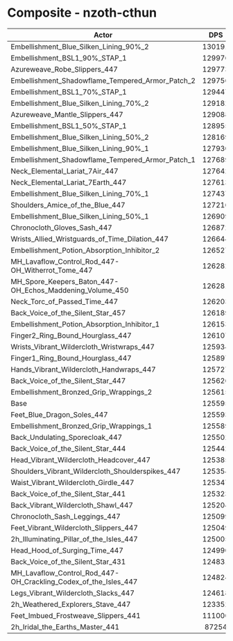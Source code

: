 # Composite - nzoth-cthun
| Actor | DPS | Increase |
|---|:---:|:---:|
|Embellishment_Blue_Silken_Lining_90%_2|130191|3.66%|
|Embellishment_BSL1_90%_STAP_1|129976|3.49%|
|Azureweave_Robe_Slippers_447|129773|3.33%|
|Embellishment_Shadowflame_Tempered_Armor_Patch_2|129756|3.31%|
|Embellishment_BSL1_70%_STAP_1|129447|3.07%|
|Embellishment_Blue_Silken_Lining_70%_2|129182|2.86%|
|Azureweave_Mantle_Slippers_447|129088|2.78%|
|Embellishment_BSL1_50%_STAP_1|128955|2.68%|
|Embellishment_Blue_Silken_Lining_50%_2|128169|2.05%|
|Embellishment_Blue_Silken_Lining_90%_1|127930|1.86%|
|Embellishment_Shadowflame_Tempered_Armor_Patch_1|127689|1.67%|
|Neck_Elemental_Lariat_7Air_447|127642|1.63%|
|Neck_Elemental_Lariat_7Earth_447|127613|1.61%|
|Embellishment_Blue_Silken_Lining_70%_1|127437|1.47%|
|Shoulders_Amice_of_the_Blue_447|127216|1.29%|
|Embellishment_Blue_Silken_Lining_50%_1|126909|1.05%|
|Chronocloth_Gloves_Sash_447|126872|1.02%|
|Wrists_Allied_Wristguards_of_Time_Dilation_447|126644|0.84%|
|Embellishment_Potion_Absorption_Inhibitor_2|126527|0.74%|
|MH_Lavaflow_Control_Rod_447-OH_Witherrot_Tome_447|126282|0.55%|
|MH_Spore_Keepers_Baton_447-OH_Echos_Maddening_Volume_450|126281|0.55%|
|Neck_Torc_of_Passed_Time_447|126203|0.48%|
|Back_Voice_of_the_Silent_Star_457|126189|0.47%|
|Embellishment_Potion_Absorption_Inhibitor_1|126153|0.44%|
|Finger2_Ring_Bound_Hourglass_447|126107|0.41%|
|Wrists_Vibrant_Wildercloth_Wristwraps_447|125934|0.27%|
|Finger1_Ring_Bound_Hourglass_447|125897|0.24%|
|Hands_Vibrant_Wildercloth_Handwraps_447|125727|0.11%|
|Back_Voice_of_the_Silent_Star_447|125626|0.02%|
|Embellishment_Bronzed_Grip_Wrappings_2|125615|0.02%|
|Base|125595|0.00%|
|Feet_Blue_Dragon_Soles_447|125593|0.00%|
|Embellishment_Bronzed_Grip_Wrappings_1|125589|0.00%|
|Back_Undulating_Sporecloak_447|125502|-0.07%|
|Back_Voice_of_the_Silent_Star_444|125442|-0.12%|
|Head_Vibrant_Wildercloth_Headcover_447|125385|-0.17%|
|Shoulders_Vibrant_Wildercloth_Shoulderspikes_447|125354|-0.19%|
|Waist_Vibrant_Wildercloth_Girdle_447|125347|-0.20%|
|Back_Voice_of_the_Silent_Star_441|125323|-0.22%|
|Back_Vibrant_Wildercloth_Shawl_447|125204|-0.31%|
|Chronocloth_Sash_Leggings_447|125099|-0.39%|
|Feet_Vibrant_Wildercloth_Slippers_447|125049|-0.43%|
|2h_Illuminating_Pillar_of_the_Isles_447|125005|-0.47%|
|Head_Hood_of_Surging_Time_447|124990|-0.48%|
|Back_Voice_of_the_Silent_Star_431|124831|-0.61%|
|MH_Lavaflow_Control_Rod_447-OH_Crackling_Codex_of_the_Isles_447|124824|-0.61%|
|Legs_Vibrant_Wildercloth_Slacks_447|124618|-0.78%|
|2h_Weathered_Explorers_Stave_447|123352|-1.79%|
|Feet_Imbued_Frostweave_Slippers_441|111000|-11.62%|
|2h_Iridal_the_Earths_Master_441|87254|-30.53%|
